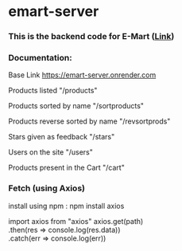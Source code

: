 # emart-server

### This is the backend code for E-Mart ([Link](https://github.com/Rudra1402/E-Mart))

### Documentation:

Base Link
https://emart-server.onrender.com

Products listed
"/products"

Products sorted by name
"/sortproducts"

Products reverse sorted by name
"/revsortprods"

Stars given as feedback
"/stars"

Users on the site
"/users"

Products present in the Cart
"/cart"

### Fetch (using Axios)

install using npm :
npm install axios

import axios from "axios"
axios.get(path)  
  .then(res => console.log(res.data))  
  .catch(err => console.log(err))
